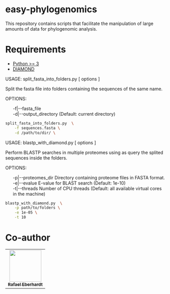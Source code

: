 # easy-phylogenomics
This repository contains scripts that facilitate the manipulation of large amounts of data for phylogenomic analysis.

# Requirements #

- [Python >= 3](https://www.python.org/downloads/)
- [DIAMOND](https://github.com/bbuchfink/diamond) 


<p>USAGE:  split_fasta_into_folders.py [ options ]</p>
<p>Split the fasta file into folders containing the sequences of the same name.</p>
OPTIONS:<br>
 <ul>
-f|--fasta_file<br>
-d|--output_directory (Default: current directory)
</ul>

```bash
split_fasta_into_folders.py  \
	-f sequences.fasta \
	-d /path/to/dir/ \
```

<p>USAGE:  blastp_with_diamond.py [ options ]</p>
<p>Perform BLASTP searches in multiple proteomes using as query the splited sequences inside the folders.</p>
OPTIONS:<br>
<ul>
    -p|--proteomes_dir	Directory containing proteome files in FASTA format.<br>
    -e|--evalue		E-value for BLAST search (Default: 1e-10)<br>
    -t|--threads	Number of CPU threads (Default: all available virtual cores in the machine)
</ul>

```bash
blastp_with_diamond.py  \
	-p path/to/folders \
	-e 1e-05 \
	-t 10
```

# Co-author #

<!-- ALL-CONTRIBUTORS-LIST:START - Do not remove or modify this section -->
<!-- prettier-ignore-start -->
<!-- markdownlint-disable -->
<table>
  <tr>
    <td align="center"><a href="https://github.com/EberhardtRafael"><img src="https://avatars.githubusercontent.com/u/88341243?v=4" width="100px;" alt=""/><br /><sub><b>Rafael Eberhardt</b></sub></a><br />
